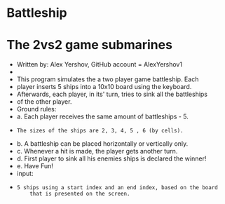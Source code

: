 # Battleship
The 2vs2 game submarines
 ========================================
 * Written by: Alex Yershov, GitHub account = AlexYershov1
 *
 * This program simulates the a two player game battleship. Each
 * player inserts 5 ships into a 10x10 board using the keyboard.
 * Afterwards, each player, in its' turn, tries to sink all the battleships
 * of the other player.
 * Ground rules:
 *	a. Each player receives the same amount of battleships - 5.
 *	   The sizes of the ships are 2, 3, 4, 5 , 6 (by cells).
 *	b. A battleship can be placed horizontally or vertically only.
 *	c. Whenever a hit is made, the player gets another turn.
 *	d. First player to sink all his enemies ships is declared the winner!
 *	e. Have Fun!
 * input:
 *     5 ships using a start index and an end index, based on the board
		   that is presented on the screen.
